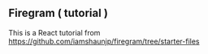 ## Firegram ( tutorial )
This is a React tutorial from https://github.com/iamshaunjp/firegram/tree/starter-files

